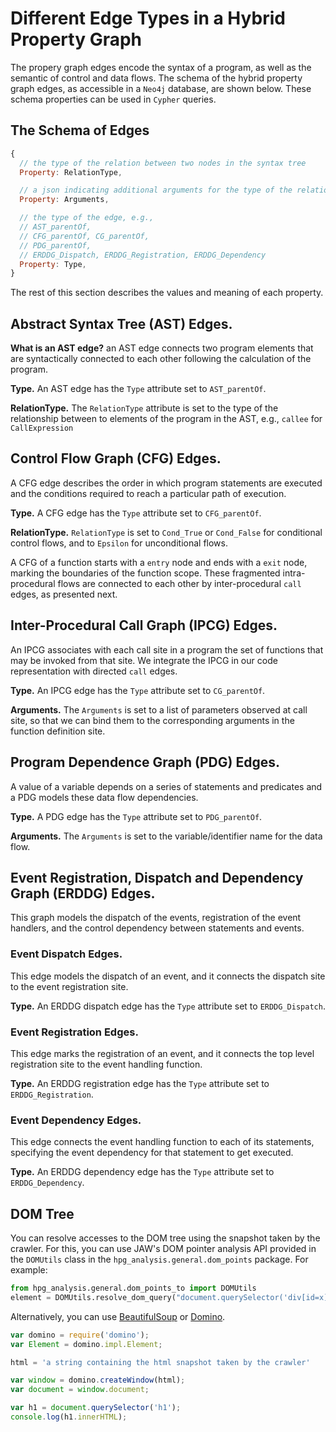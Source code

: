 # Different Edge Types in a Hybrid Property Graph 

The propery graph edges encode the syntax of a program, as well as the semantic of control and data flows.
The schema of the hybrid property graph edges, as accessible in a `Neo4j` database, are shown below.
These schema properties can be used in `Cypher` queries.

## The Schema of Edges
```javascript
{
  // the type of the relation between two nodes in the syntax tree
  Property: RelationType,  

  // a json indicating additional arguments for the type of the relation
  Property: Arguments,

  // the type of the edge, e.g., 
  // AST_parentOf, 
  // CFG_parentOf, CG_parentOf, 
  // PDG_parentOf, 
  // ERDDG_Dispatch, ERDDG_Registration, ERDDG_Dependency
  Property: Type,
}
```

The rest of this section describes the values and meaning of each property.

## Abstract Syntax Tree (AST) Edges.
**What is an AST edge?**
an AST edge connects two program elements that are syntactically connected to each other following the calculation of the program.

**Type.** An AST edge has the `Type` attribute set to `AST_parentOf`. 

**RelationType.** The `RelationType` attribute is set to the type of the relationship between to elements of the program in the AST, e.g., `callee` for `CallExpression`

## Control Flow Graph (CFG) Edges.
A CFG edge describes the order in which program statements are executed and the conditions required to reach a particular path of execution.

**Type.** A CFG edge has the `Type` attribute set to `CFG_parentOf`. 

**RelationType.** `RelationType` is set to `Cond_True` or `Cond_False` for conditional control flows, and to `Epsilon` for unconditional flows.

A CFG of a function starts with a `entry` node and ends with a `exit` node, marking the boundaries of the function scope. These fragmented intra-procedural flows are connected to each other by
inter-procedural `call` edges, as presented next. 

## Inter-Procedural Call Graph (IPCG) Edges.
An IPCG associates with each call site in a program the set of functions that may be invoked from that site. We integrate the IPCG in our code representation with directed `call` edges.

**Type.** An IPCG edge has the `Type` attribute set to `CG_parentOf`. 

**Arguments.** The `Arguments` is set to a list of parameters observed at call site, so that we can bind them to the corresponding arguments in the function definition site.


## Program Dependence Graph (PDG) Edges.
A value of a variable depends on a series of statements and predicates and a PDG
models these data flow dependencies.

**Type.** A PDG edge has the `Type` attribute set to `PDG_parentOf`.

**Arguments.** The `Arguments` is set to the variable/identifier name for the data flow.

## Event Registration, Dispatch and Dependency Graph (ERDDG) Edges.
This graph models the dispatch of the events, registration of the event handlers, and the control dependency between statements and events.

### Event Dispatch Edges.
This edge models the dispatch of an event, and it connects the dispatch site to the event registration site.
 
**Type.** An ERDDG dispatch edge has the `Type` attribute set to `ERDDG_Dispatch`.

### Event Registration Edges.
This edge marks the registration of an event, and it connects the top level registration site to the event handling function.

**Type.** An ERDDG registration edge has the `Type` attribute set to `ERDDG_Registration`.

### Event Dependency Edges.
This edge connects the event handling function to each of its statements, specifying the
event dependency for that statement to get executed.

**Type.** An ERDDG dependency edge has the `Type` attribute set to `ERDDG_Dependency`.

## DOM Tree

You can resolve accesses to the DOM tree using the snapshot taken by the crawler. 
For this, you can use JAW's DOM pointer analysis API provided in the `DOMUtils` class in the `hpg_analysis.general.dom_points` package. For example:

```python
from hpg_analysis.general.dom_points_to import DOMUtils
element = DOMUtils.resolve_dom_query("document.querySelector('div[id=x]')")
```

Alternatively, you can use [BeautifulSoup](https://pypi.org/project/beautifulsoup4/) or [Domino](https://github.com/fgnass/domino).

```javascript
var domino = require('domino');
var Element = domino.impl.Element; 

html = 'a string containing the html snapshot taken by the crawler'

var window = domino.createWindow(html);
var document = window.document;

var h1 = document.querySelector('h1');
console.log(h1.innerHTML);
```

